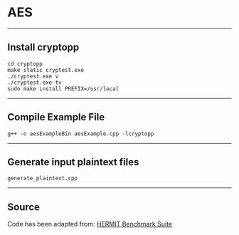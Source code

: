 # AES

------------------------------
Install cryptopp
------------------------------

	cd cryptopp
	make static cryptest.exe
	./cryptest.exe v
	./cryptest.exe tv
	sudo make install PREFIX=/usr/local

------------------------------
Compile Example File
------------------------------

	g++ -o aesExampleBin aesExample.cpp -lcryptopp

------------------------------
Generate input plaintext files
------------------------------

	generate_plaintext.cpp

------------------------------
Source
------------------------------
Code has been adapted from:
[HERMIT Benchmark Suite](https://github.com/ankurlimaye/HERMIT-BenchmarkSuite)

